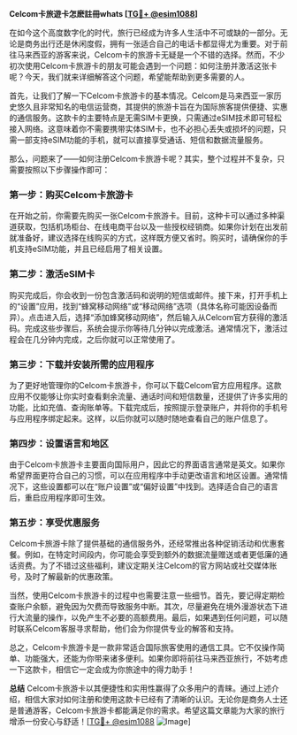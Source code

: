 **Celcom卡旅遊卡怎麽註冊whats [[TG💪+ @esim1088](https://t.me/s/esim1088)]**

在如今这个高度数字化的时代，旅行已经成为许多人生活中不可或缺的一部分。无论是商务出行还是休闲度假，拥有一张适合自己的电话卡都显得尤为重要。对于前往马来西亚的游客来说，Celcom卡的旅游卡无疑是一个不错的选择。然而，不少初次使用Celcom卡旅游卡的朋友可能会遇到一个问题：如何注册并激活这张卡呢？今天，我们就来详细解答这个问题，希望能帮助到更多需要的人。

首先，让我们了解一下Celcom卡旅游卡的基本情况。Celcom是马来西亚一家历史悠久且非常知名的电信运营商，其提供的旅游卡旨在为国际旅客提供便捷、实惠的通信服务。这款卡的主要特点是无需SIM卡更换，只需通过eSIM技术即可轻松接入网络。这意味着你不需要携带实体SIM卡，也不必担心丢失或损坏的问题，只需一部支持eSIM功能的手机，就可以直接享受通话、短信和数据流量服务。

那么，问题来了——如何注册Celcom卡旅游卡呢？其实，整个过程并不复杂，只需要按照以下步骤操作即可：

### **第一步：购买Celcom卡旅游卡**
在开始之前，你需要先购买一张Celcom卡旅游卡。目前，这种卡可以通过多种渠道获取，包括机场柜台、在线电商平台以及一些授权经销商。如果你计划在出发前就准备好，建议选择在线购买的方式，这样既方便又省时。购买时，请确保你的手机支持eSIM功能，并且已经启用了相关设置。

### **第二步：激活eSIM卡**
购买完成后，你会收到一份包含激活码和说明的短信或邮件。接下来，打开手机上的“设置”应用，找到“蜂窝移动网络”或“移动网络”选项（具体名称可能因设备而异）。点击进入后，选择“添加蜂窝移动网络”，然后输入从Celcom官方获得的激活码。完成这些步骤后，系统会提示你等待几分钟以完成激活。通常情况下，激活过程会在几分钟内完成，之后你就可以正常使用了。

### **第三步：下载并安装所需的应用程序**
为了更好地管理你的Celcom卡旅游卡，你可以下载Celcom官方应用程序。这款应用不仅能够让你实时查看剩余流量、通话时间和短信数量，还提供了许多实用的功能，比如充值、查询账单等。下载完成后，按照提示登录账户，并将你的手机号与应用程序绑定起来。这样，以后你就可以随时随地查看自己的账户信息了。

### **第四步：设置语言和地区**
由于Celcom卡旅游卡主要面向国际用户，因此它的界面语言通常是英文。如果你希望界面更符合自己的习惯，可以在应用程序中手动更改语言和地区设置。通常情况下，这些设置都可以在“账户设置”或“偏好设置”中找到。选择适合自己的语言后，重启应用程序即可生效。

### **第五步：享受优惠服务**
Celcom卡旅游卡除了提供基础的通信服务外，还经常推出各种促销活动和优惠套餐。例如，在特定时间段内，你可能会享受到额外的数据流量赠送或者更低廉的通话资费。为了不错过这些福利，建议定期关注Celcom的官方网站或社交媒体账号，及时了解最新的优惠政策。

当然，使用Celcom卡旅游卡的过程中也需要注意一些细节。首先，要记得定期检查账户余额，避免因为欠费而导致服务中断。其次，尽量避免在境外漫游状态下进行大流量的操作，以免产生不必要的高额费用。最后，如果遇到任何问题，可以随时联系Celcom客服寻求帮助，他们会为你提供专业的解答和支持。

总之，Celcom卡旅游卡是一款非常适合国际旅客使用的通信工具。它不仅操作简单、功能强大，还能为你带来诸多便利。如果你即将前往马来西亚旅行，不妨考虑一下这款卡，相信它一定会成为你旅途中的得力助手！

**总结**
Celcom卡旅游卡以其便捷性和实用性赢得了众多用户的青睐。通过上述介绍，相信大家对如何注册和使用这款卡已经有了清晰的认识。无论你是商务人士还是普通游客，Celcom卡旅游卡都能满足你的需求。希望这篇文章能为大家的旅行增添一份安心与舒适！[[TG💪+ @esim1088](https://t.me/s/esim1088) ![Image](https://i.postimg.cc/4NQfJmqS/Snipaste-2025-05-13-00-14-12.png)]